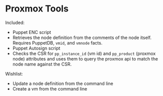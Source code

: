 # Proxmox Tools

Included:

* Puppet ENC script
 * Retrieves the node definition from the comments of the node itself. Requires PuppetDB, `vmid`, and `vmnode` facts.
* Puppet Autosign script
 * Checks the CSR for `pp_instance_id` (vm id) and `pp_product` (proxmox node) attributes and uses them to query the proxmox api to match the node name against the CSR.

Wishlist:

* Update a node definition from the command line
* Create a vm from the command line
